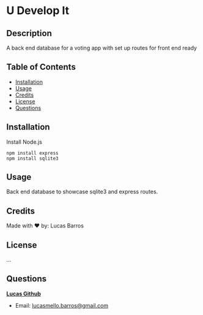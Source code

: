 # U Develop It

  ## Description
  A back end database for a voting app with set up routes for front end ready

  ## Table of Contents
  * [Installation](#installation)
  * [Usage](#usage)
  * [Credits](#credits)
  * [License](#license)
  * [Questions](#questions)

  ## Installation
  
  Install Node.js
  
    npm install express
    npm install sqlite3

  ## Usage
  Back end database to showcase sqlite3 and express routes.

  ## Credits  
  Made with ❤️ by: Lucas Barros

  ## License
  ...

  ## Questions
  
  **[Lucas Github](https://github.com/lucasmbarros)**
  
  * Email: lucasmello.barros@gmail.com 
